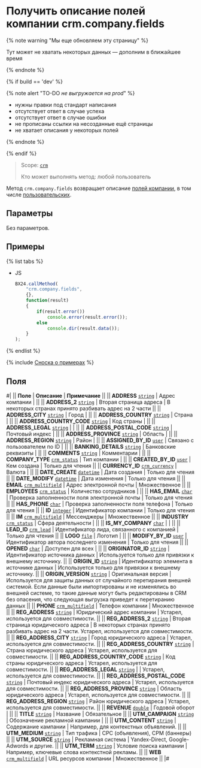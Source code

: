 # Получить описание полей компании crm.company.fields

{% note warning "Мы еще обновляем эту страницу" %}

Тут может не хватать некоторых данных — дополним в ближайшее время

{% endnote %}

{% if build == 'dev' %}

{% note alert "TO-DO _не выгружается на prod_" %}

- нужны правки под стандарт написания
- отсутствует ответ в случае успеха
- отсутствует ответ в случае ошибки
- не прописаны ссылки на несозданные ещё страницы
- не хватает описания у некоторых полей

{% endnote %}

{% endif %}

> Scope: [`crm`](../../scopes/permissions.md)
>
> Кто может выполнять метод: любой пользователь

Метод `crm.company.fields` возвращает описание [полей компании](./crm-company-add.md), в том числе [пользовательских](./userfields/crm-company-userfield-add.md).

## Параметры

Без параметров.

## Примеры

{% list tabs %}

- JS

    ```js
    BX24.callMethod(
        "crm.company.fields",
        {},
        function(result)
        {
            if(result.error())
                console.error(result.error());
            else
                console.dir(result.data());
        }
    );
    ```

{% endlist %}

{% include [Сноска о примерах](../../../_includes/examples.md) %}

## Поля

#|
|| **Поле** | **Описание** | **Примечание** ||
|| **ADDRESS**
[`string`](../../data-types.md) | Адрес компании | ||
|| **ADDRESS_2**
[`string`](../../data-types.md) | Вторая страница адреса | В некоторых странах принято разбивать адрес на 2 части ||
|| **ADDRESS_CITY**
[`string`](../../data-types.md) | Город | ||
|| **ADDRESS_COUNTRY**
[`string`](../../data-types.md) | Страна | ||
|| **ADDRESS_COUNTRY_CODE**
[`string`](../../data-types.md) | Код страны | ||
|| **ADDRESS_LEGAL**
[`string`](../../data-types.md) | | ||
|| **ADDRESS_POSTAL_CODE**
[`string`](../../data-types.md) | Почтовый индекс | ||
|| **ADDRESS_PROVINCE**
[`string`](../../data-types.md) | Область | ||
|| **ADDRESS_REGION**
[`string`](../../data-types.md) | Район | ||
|| **ASSIGNED_BY_ID**
[`user`](../../data-types.md) | Связано с пользователем по ID | ||
|| **BANKING_DETAILS**
[`string`](../../data-types.md) | Банковские реквизиты | ||
|| **COMMENTS**
[`string`](../../data-types.md) | Комментарии | ||
|| **COMPANY_TYPE**
[`crm_status`](../../data-types.md) | Тип компании | ||
|| **CREATED_BY_ID**
[`user`](../../data-types.md) | Кем создана | Только для чтения ||
|| **CURRENCY_ID**
[`crm_currency`](../../data-types.md) | Валюта | ||
|| **DATE_CREATE**
[`datetime`](../../data-types.md) | Дата создания | Только для чтения ||
|| **DATE_MODIFY**
[`datetime`](../../data-types.md) | Дата изменения | Только для чтения ||
|| **EMAIL**
[`crm_multifield`](../../data-types.md) | Адрес электронной почты | Множественное ||
|| **EMPLOYEES**
[`crm_status`](../../data-types.md) | Количество сотрудников | ||
|| **HAS_EMAIL**
[`char`](../../data-types.md) | Проверка заполненности поля электронной почты | Только для чтения ||
|| **HAS_PHONE**
[`char`](../../data-types.md) | Проверка заполненности поля телефона | Только для чтения ||
|| **ID**
[`integer`](../../data-types.md) | Идентификатор компании | Только для чтения ||
|| **IM**
[`crm_multifield`](../../data-types.md) | Мессенджеры | Множественное ||
|| **INDUSTRY**
[`crm_status`](../../data-types.md) | Сфера деятельности | ||
|| **IS_MY_COMPANY**
[`char`](../../data-types.md) | | ||
|| **LEAD_ID**
[`crm_lead`](../../data-types.md) | Идентификатор лида, связанного с компанией | Только для чтения ||
|| **LOGO**
[`file`](../../data-types.md) | Логотип | ||
|| **MODIFY_BY_ID**
[`user`](../../data-types.md) | Идентификатор автора последнего изменения | Только для чтения ||
|| **OPENED**
[`char`](../../data-types.md) | Доступен для всех | ||
|| **ORIGINATOR_ID**
[`string`](../../data-types.md) | Идентификатор источника данных | Используется только для привязки к внешнему источнику. ||
|| **ORIGIN_ID**
[`string`](../../data-types.md) | Идентификатор элемента в источнике данных | Используется только для привязки к внешнему источнику. ||
|| **ORIGIN_VERSION**
[`string`](../../data-types.md) | Оригинальная версия | Используется для защиты данных от случайного перетирания внешней системой. Если данные были импортированы и не изменялись во внешней системе, то такие данные могут быть редактированы в CRM без опасения, что следующая выгрузка приведет к перетиранию данных ||
|| **PHONE**
[`crm_multifield`](../../data-types.md) | Телефон компании | Множественное ||
|| **REG_ADDRESS**
[`string`](../../data-types.md) | Юридический адрес компании | Устарел, используется для совместимости. ||
|| **REG_ADDRESS_2**
[`string`](../../data-types.md) | Вторая страница юридического адреса | В некоторых странах принято разбивать адрес на 2 части. Устарел, используется для совместимости. ||
|| **REG_ADDRESS_CITY**
[`string`](../../data-types.md) | Город юридического адреса | Устарел, используется для совместимости. ||
|| **REG_ADDRESS_COUNTRY**
[`string`](../../data-types.md) | Страна юридического адреса | Устарел, используется для совместимости. ||
|| **REG_ADDRESS_COUNTRY_CODE**
[`string`](../../data-types.md) | Код страны юридического адреса | Устарел, используется для совместимости. ||
|| **REG_ADDRESS_LEGAL**
[`string`](../../data-types.md) | | Устарел, используется для совместимости. ||
|| **REG_ADDRESS_POSTAL_CODE**
[`string`](../../data-types.md) | Почтовый индекс юридического адреса | Устарел, используется для совместимости. ||
|| **REG_ADDRESS_PROVINCE**
[`string`](../../data-types.md) | Область юридического адреса | Устарел, используется для совместимости. ||
|| **REG_ADDRESS_REGION**
[`string`](../../data-types.md) | Район юридического адреса | Устарел, используется для совместимости. ||
|| **REVENUE**
[`double`](../../data-types.md) | Годовой оборот | ||
|| **TITLE**
[`string`](../../data-types.md) | Название | Обязательное ||
|| **UTM_CAMPAIGN**
[`string`](../../data-types.md) | Обозначение рекламной кампании | ||
|| **UTM_CONTENT**
[`string`](../../data-types.md) | Содержание кампании | Например, для контекстных объявлений. ||
|| **UTM_MEDIUM**
[`string`](../../data-types.md) | Тип трафика | CPC (объявления), CPM (баннеры) ||
|| **UTM_SOURCE**
[`string`](../../data-types.md) | Рекламная система | Yandex-Direct, Google-Adwords и другие. ||
|| **UTM_TERM**
[`string`](../../data-types.md) | Условие поиска кампании | Например, ключевые слова контекстной рекламы. ||
|| **WEB**
[`crm_multifield`](../../data-types.md) | URL ресурсов компании | Множественное ||
|#